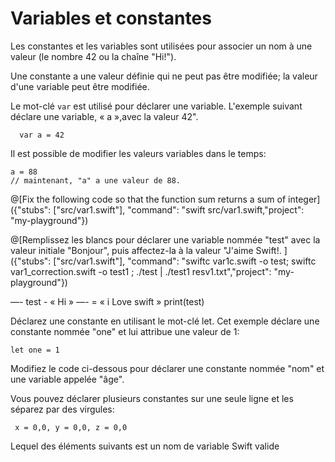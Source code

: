 # Variables et constantes


Les constantes et les variables sont utilisées pour associer un nom à une valeur (le nombre 42 ou la chaîne "Hi!").

Une constante a une valeur définie qui ne peut pas être modifiée; 
la valeur d'une variable peut être modifiée.


Le mot-clé `var` est utilisé pour déclarer une variable.
L'exemple suivant déclare une variable,
 « a »,avec la valeur 42".

```
  var a = 42
```

Il est possible de modifier les valeurs variables dans le temps:

```
a = 88
// maintenant, "a" a une valeur de 88.
```

@[Fix the following code so that the function sum returns a sum of integer]({"stubs": ["src/var1.swift"], "command": "swift src/var1.swift,"project": "my-playground"})

@[Remplissez les blancs pour déclarer une variable nommée "test" avec la valeur initiale "Bonjour", puis affectez-la à la valeur "J'aime Swift!.
]({"stubs": ["src/var1.swift"], "command": "swiftc var1c.swift -o test; swiftc var1_correction.swift -o test1 ; ./test | ./test1  resv1.txt","project": "my-playground"})

—- test  - « Hi » 
—- = « i Love swift » 
print(test)



Déclarez une constante en utilisant le mot-clé let.
Cet exemple déclare une constante nommée "one" et lui attribue une valeur de 1:

```
let one = 1
```

Modifiez le code ci-dessous pour déclarer une constante nommée "nom" et une variable appelée "âge".



Vous pouvez déclarer plusieurs constantes sur une seule ligne et les séparez par des virgules:

````
 x = 0,0, y = 0,0, z = 0,0
````


Lequel des éléments suivants est un nom de 
variable Swift valide

